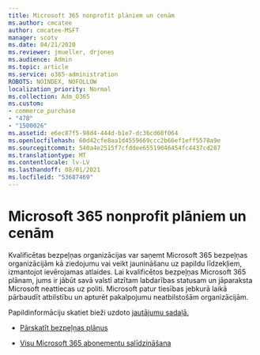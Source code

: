 ```yaml
---
title: Microsoft 365 nonprofit plāniem un cenām
ms.author: cmcatee
author: cmcatee-MSFT
manager: scotv
ms.date: 04/21/2020
ms.reviewer: jmueller, drjones
ms.audience: Admin
ms.topic: article
ms.service: o365-administration
ROBOTS: NOINDEX, NOFOLLOW
localization_priority: Normal
ms.collection: Adm_O365
ms.custom:
- commerce_purchase
- "478"
- "1500026"
ms.assetid: e6ec87f5-98d4-444d-b1e7-dc36cd60f064
ms.openlocfilehash: 60d42cfe8aa1d4559669ccc2b66ef1eff5578a9e
ms.sourcegitcommit: 540a4e2515f7cfddee65519046454fc4437cd287
ms.translationtype: MT
ms.contentlocale: lv-LV
ms.lasthandoff: 08/01/2021
ms.locfileid: "53687469"
---
```

# <a name="microsoft-365-for-nonprofit-plans-and-pricing"></a>Microsoft 365 nonprofit plāniem un cenām

Kvalificētas bezpeļņas organizācijas var saņemt Microsoft 365 bezpeļņas organizācijām kā ziedojumu vai veikt jaunināšanu uz papildu līdzekļiem, izmantojot ievērojamas atlaides. Lai kvalificētos bezpeļņas Microsoft 365 plānam, jums [](https://go.microsoft.com/fwlink/p/?LinkID=330253) ir jābūt savā valstī atzītam labdarības statusam un jāparaksta Microsoft neattiecas uz politi. Microsoft patur tiesības jebkurā laikā pārbaudīt atbilstību un apturēt pakalpojumu neatbilstošām organizācijām.
  
Papildinformāciju skatiet bieži uzdoto [jautājumu sadaļā.](https://products.office.com/nonprofit/office-365-nonprofit)
  
- [Pārskatīt bezpeļņas plānus](https://products.office.com/nonprofit/office-365-nonprofit-plans-and-pricing?tab=1)

- [Visu Microsoft 365 abonementu salīdzināšana](https://products.office.com/business/compare-more-office-365-for-business-plans)
